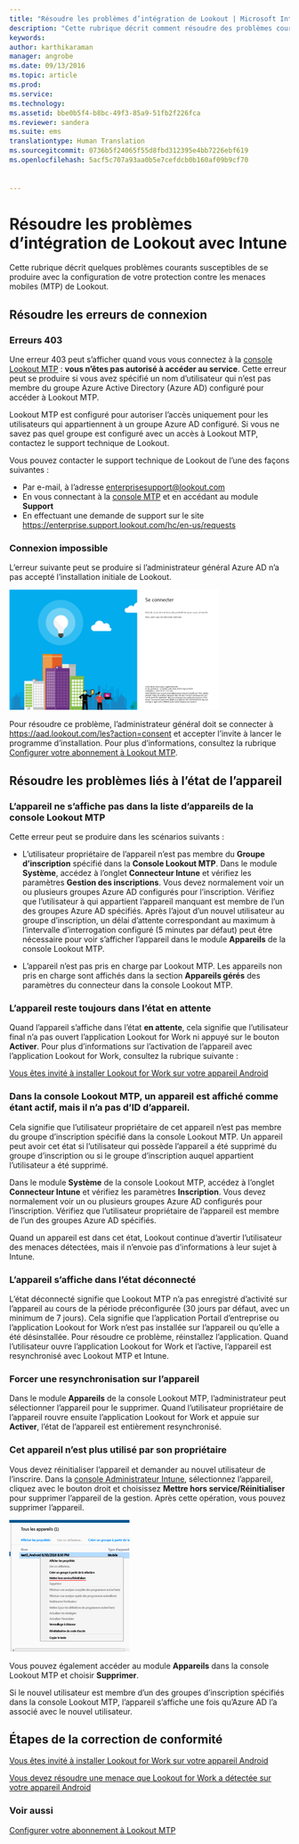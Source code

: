 ```yaml
---
title: "Résoudre les problèmes d’intégration de Lookout | Microsoft Intune"
description: "Cette rubrique décrit comment résoudre des problèmes courants liés à l’intégration de Lookout"
keywords: 
author: karthikaraman
manager: angrobe
ms.date: 09/13/2016
ms.topic: article
ms.prod: 
ms.service: 
ms.technology: 
ms.assetid: bbe0b5f4-b8bc-49f3-85a9-51fb2f226fca
ms.reviewer: sandera
ms.suite: ems
translationtype: Human Translation
ms.sourcegitcommit: 0736b5f24065f55d8fbd312395e4bb7226ebf619
ms.openlocfilehash: 5acf5c707a93aa0b5e7cefdcb0b160af09b9cf70


---
```


# Résoudre les problèmes d’intégration de Lookout avec Intune
Cette rubrique décrit quelques problèmes courants susceptibles de se produire avec la configuration de votre protection contre les menaces mobiles (MTP) de Lookout.
## Résoudre les erreurs de connexion
### Erreurs 403
Une erreur 403 peut s’afficher quand vous vous connectez à la [console Lookout MTP](https://aad.lookout.com) : **vous n’êtes pas autorisé à accéder au service**. Cette erreur peut se produire si vous avez spécifié un nom d’utilisateur qui n’est pas membre du groupe Azure Active Directory (Azure AD) configuré pour accéder à Lookout MTP.

Lookout MTP est configuré pour autoriser l’accès uniquement pour les utilisateurs qui appartiennent à un groupe Azure AD configuré. Si vous ne savez pas quel groupe est configuré avec un accès à Lookout MTP, contactez le support technique de Lookout.

Vous pouvez contacter le support technique de Lookout de l’une des façons suivantes :

* Par e-mail, à l’adresse enterprisesupport@lookout.com
* En vous connectant à la [console MTP](http://aad.lookout.com) et en accédant au module **Support**
* En effectuant une demande de support sur le site https://enterprise.support.lookout.com/hc/en-us/requests

### Connexion impossible
L’erreur suivante peut se produire si l’administrateur général Azure AD n’a pas accepté l’installation initiale de Lookout.

![Capture de l’écran de connexion à Lookout montrant l’échec de la connexion](../media/mtp/lookout-mtp-consent-not-accepted-error.png)

Pour résoudre ce problème, l’administrateur général doit se connecter à https://aad.lookout.com/les?action=consent et accepter l’invite à lancer le programme d’installation. Pour plus d’informations, consultez la rubrique [Configurer votre abonnement à Lookout MTP](set-up-your-subscription-with-lookout-mtp.md).

## Résoudre les problèmes liés à l’état de l’appareil

### L’appareil ne s’affiche pas dans la liste d’appareils de la console Lookout MTP

Cette erreur peut se produire dans les scénarios suivants :
* L’utilisateur propriétaire de l’appareil n’est pas membre du **Groupe d’inscription** spécifié dans la **Console Lookout MTP**.  Dans le module **Système**, accédez à l’onglet **Connecteur Intune** et vérifiez les paramètres **Gestion des inscriptions**.  Vous devez normalement voir un ou plusieurs groupes Azure AD configurés pour l’inscription.  Vérifiez que l’utilisateur à qui appartient l’appareil manquant est membre de l’un des groupes Azure AD spécifiés.  Après l’ajout d’un nouvel utilisateur au groupe d’inscription, un délai d’attente correspondant au maximum à l’intervalle d’interrogation configuré (5 minutes par défaut) peut être nécessaire pour voir s’afficher l’appareil dans le module **Appareils** de la console Lookout MTP.

* L’appareil n’est pas pris en charge par Lookout MTP.  Les appareils non pris en charge sont affichés dans la section **Appareils gérés** des paramètres du connecteur dans la console Lookout MTP.

### L’appareil reste toujours dans l’état **en attente**

Quand l’appareil s’affiche dans l’état **en attente**, cela signifie que l’utilisateur final n’a pas ouvert l’application Lookout for Work ni appuyé sur le bouton **Activer**. Pour plus d’informations sur l’activation de l’appareil avec l’application Lookout for Work, consultez la rubrique suivante :

[Vous êtes invité à installer Lookout for Work sur votre appareil Android ](http://docs.microsoft.com/intune/enduser/you-are-prompted-to-install-lookout-for-work-android)

### Dans la console Lookout MTP, un appareil est affiché comme étant actif, mais il n’a pas d’ID d’appareil.  
Cela signifie que l’utilisateur propriétaire de cet appareil n’est pas membre du groupe d’inscription spécifié dans la console Lookout MTP.   Un appareil peut avoir cet état si l’utilisateur qui possède l’appareil a été supprimé du groupe d’inscription ou si le groupe d’inscription auquel appartient l’utilisateur a été supprimé.

Dans le module **Système** de la console Lookout MTP, accédez à l’onglet **Connecteur Intune** et vérifiez les paramètres **Inscription**.  Vous devez normalement voir un ou plusieurs groupes Azure AD configurés pour l’inscription.  Vérifiez que l’utilisateur propriétaire de l’appareil est membre de l’un des groupes Azure AD spécifiés.  

Quand un appareil est dans cet état, Lookout continue d’avertir l’utilisateur des menaces détectées, mais il n’envoie pas d’informations à leur sujet à Intune.

### L’appareil s’affiche dans l’état déconnecté

L’état déconnecté signifie que Lookout MTP n’a pas enregistré d’activité sur l’appareil au cours de la période préconfigurée (30 jours par défaut, avec un minimum de 7 jours). Cela signifie que l’application Portail d’entreprise ou l’application Lookout for Work n’est pas installée sur l’appareil ou qu’elle a été désinstallée. Pour résoudre ce problème, réinstallez l’application. Quand l’utilisateur ouvre l’application Lookout for Work et l’active, l’appareil est resynchronisé avec Lookout MTP et Intune.    

### Forcer une resynchronisation sur l’appareil
Dans le module **Appareils** de la console Lookout MTP, l’administrateur peut sélectionner l’appareil pour le supprimer.   Quand l’utilisateur propriétaire de l’appareil rouvre ensuite l’application Lookout for Work et appuie sur **Activer**, l’état de l’appareil est entièrement resynchronisé.

### Cet appareil n’est plus utilisé par son propriétaire
Vous devez réinitialiser l’appareil et demander au nouvel utilisateur de l’inscrire.  Dans la [console Administrateur Intune](https://manage.microsoft.com), sélectionnez l’appareil, cliquez avec le bouton droit et choisissez **Mettre hors service/Réinitialiser** pour supprimer l’appareil de la gestion. Après cette opération, vous pouvez supprimer l’appareil.

![Capture d’écran du module Appareils de la console Administrateur Intune montrant l’option Mettre hors service/Réinitialiser](../media/mtp/mtp-retire-device-intune-console.png)

Vous pouvez également accéder au module **Appareils** dans la console Lookout MTP et choisir **Supprimer**.  

Si le nouvel utilisateur est membre d’un des groupes d’inscription spécifiés dans la console Lookout MTP, l’appareil s’affiche une fois qu’Azure AD l’a associé avec le nouvel utilisateur.

## Étapes de la correction de conformité
[Vous êtes invité à installer Lookout for Work sur votre appareil Android]( http://docs.microsoft.com/intune/enduser/you-are-prompted-to-install-lookout-for-work-android)

[Vous devez résoudre une menace que Lookout for Work a détectée sur votre appareil Android ](http://docs.microsoft.com/intune/enduser/you-need-to-resolve-a-threat-found-by-lookout-for-work-android)


### Voir aussi
[Configurer votre abonnement à Lookout MTP](https://docs.microsoft.com/en-us/intune/deploy-use/set-up-your-subscription-with-lookout-mtp)



<!--HONumber=Oct16_HO1-->


